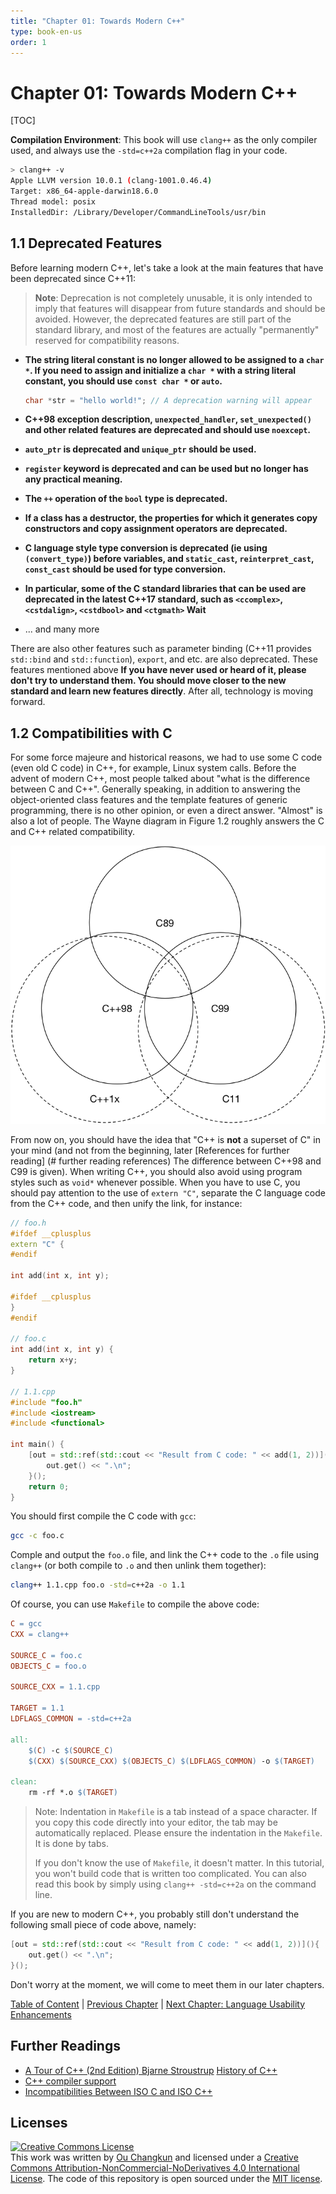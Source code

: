 ```yaml
---
title: "Chapter 01: Towards Modern C++"
type: book-en-us
order: 1
---
```


# Chapter 01: Towards Modern C++

[TOC]

**Compilation Environment**: This book will use `clang++` as the only compiler used, 
and always use the `-std=c++2a` compilation flag in your code.

```bash
> clang++ -v
Apple LLVM version 10.0.1 (clang-1001.0.46.4)
Target: x86_64-apple-darwin18.6.0
Thread model: posix
InstalledDir: /Library/Developer/CommandLineTools/usr/bin
```

## 1.1 Deprecated Features

Before learning modern C++, let's take a look at the main features that have been deprecated since C++11:

> **Note**: Deprecation is not completely unusable, it is only intended to imply that features will disappear from future standards and should be avoided. However, the deprecated features are still part of the standard library, and most of the features are actually "permanently" reserved for compatibility reasons.

- **The string literal constant is no longer allowed to be assigned to a `char *`. If you need to assign and initialize a `char *` with a string literal constant, you should use `const char *` or `auto`.**

    ```cpp
    char *str = "hello world!"; // A deprecation warning will appear
    ```

- **C++98 exception description, `unexpected_handler`, `set_unexpected()` and other related features are deprecated and should use `noexcept`.**

- **`auto_ptr` is deprecated and `unique_ptr` should be used.**

- **`register` keyword is deprecated and can be used but no longer has any practical meaning.**

- **The `++` operation of the `bool` type is deprecated.**

- **If a class has a destructor, the properties for which it generates copy constructors and copy assignment operators are deprecated.**

- **C language style type conversion is deprecated (ie using `(convert_type)`) before variables, and `static_cast`, `reinterpret_cast`, `const_cast` should be used for type conversion.**

- **In particular, some of the C standard libraries that can be used are deprecated in the latest C++17 standard, such as `<ccomplex>`, `<cstdalign>`, `<cstdbool>` and `<ctgmath>` Wait**

- ... and many more

There are also other features such as parameter binding (C++11 provides `std::bind` and `std::function`), `export`, and etc. are also deprecated. These features mentioned above **If you have never used or heard of it, please don't try to understand them. You should move closer to the new standard and learn new features directly**. After all, technology is moving forward.

## 1.2 Compatibilities with C

For some force majeure and historical reasons, we had to use some C code (even old C code) in C++, for example, Linux system calls. Before the advent of modern C++, most people talked about "what is the difference between C and C++". Generally speaking, in addition to answering the object-oriented class features and the template features of generic programming, there is no other opinion, or even a direct answer. "Almost" is also a lot of people. The Wayne diagram in Figure 1.2 roughly answers the C and C++ related compatibility.

![Figure 1.2: Compatabilities between ISO C and ISO C++](../../assets/figures/comparison.png)

From now on, you should have the idea that "C++ is **not** a superset of C" in your mind (and not from the beginning, later [References for further reading] (# further reading references) The difference between C++98 and C99 is given). When writing C++, you should also avoid using program styles such as `void*` whenever possible. When you have to use C, you should pay attention to the use of `extern "C"`, separate the C language code from the C++ code, and then unify the link, for instance:

```cpp
// foo.h
#ifdef __cplusplus
extern "C" {
#endif

int add(int x, int y);

#ifdef __cplusplus
}
#endif

// foo.c
int add(int x, int y) {
    return x+y;
}

// 1.1.cpp
#include "foo.h"
#include <iostream>
#include <functional>

int main() {
    [out = std::ref(std::cout << "Result from C code: " << add(1, 2))](){
        out.get() << ".\n";
    }();
    return 0;
}
```

You should first compile the C code with `gcc`:

```bash
gcc -c foo.c
```

Comple and output the `foo.o` file, and link the C++ code to the `.o` file using `clang++` (or both compile to `.o` and then unlink them together):

```bash
clang++ 1.1.cpp foo.o -std=c++2a -o 1.1
```

Of course, you can use `Makefile` to compile the above code:

```makefile
C = gcc
CXX = clang++

SOURCE_C = foo.c
OBJECTS_C = foo.o

SOURCE_CXX = 1.1.cpp

TARGET = 1.1
LDFLAGS_COMMON = -std=c++2a

all:
	$(C) -c $(SOURCE_C)
	$(CXX) $(SOURCE_CXX) $(OBJECTS_C) $(LDFLAGS_COMMON) -o $(TARGET)

clean:
	rm -rf *.o $(TARGET)
```

> Note: Indentation in `Makefile` is a tab instead of a space character. If you copy this code directly into your editor, the tab may be automatically replaced. Please ensure the indentation in the `Makefile`. It is done by tabs.
>
> If you don't know the use of `Makefile`, it doesn't matter. In this tutorial, you won't build code that is written too complicated. You can also read this book by simply using `clang++ -std=c++2a` on the command line.

If you are new to modern C++, you probably still don't understand the following small piece of code above, namely:

```cpp
[out = std::ref(std::cout << "Result from C code: " << add(1, 2))](){
    out.get() << ".\n";
}();
```

Don't worry at the moment, we will come to meet them in our later chapters.

[Table of Content](./toc.md) | [Previous Chapter](./00-preface.md) | [Next Chapter: Language Usability Enhancements](./02-usability.md)

## Further Readings

- [A Tour of C++ (2nd Edition) Bjarne Stroustrup](https://www.amazon.com/dp/0134997832/ref=cm_sw_em_r_mt_dp_U_GogjDbHE2H53B)
  [History of C++](http://en.cppreference.com/w/cpp/language/history)
- [C++ compiler support](https://en.cppreference.com/w/cpp/compiler_support)
- [Incompatibilities Between ISO C and ISO C++](http://david.tribble.com/text/cdiffs.htm#C99-vs-CPP98)

## Licenses

<a rel="license" href="http://creativecommons.org/licenses/by-nc-nd/4.0/"><img alt="Creative Commons License" style="border-width:0" src="https://i.creativecommons.org/l/by-nc-nd/4.0/88x31.png" /></a><br />This work was written by [Ou Changkun](https://changkun.de) and licensed under a <a rel="license" href="http://creativecommons.org/licenses/by-nc-nd/4.0/">Creative Commons Attribution-NonCommercial-NoDerivatives 4.0 International License</a>. The code of this repository is open sourced under the [MIT license](../../LICENSE).